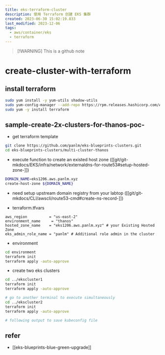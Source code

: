 ```yaml
---
title: eks-terraform-cluster
description: 使用 Terraform 创建 EKS 集群
created: 2023-06-30 15:02:19.833
last_modified: 2023-12-06
tags:
  - aws/container/eks
  - terraform
---
```

> [!WARNING] This is a github note

# create-cluster-with-terraform
## install terraform
```sh
sudo yum install -y yum-utils shadow-utils
sudo yum-config-manager --add-repo https://rpm.releases.hashicorp.com/AmazonLinux/hashicorp.repo
sudo yum -y install terraform
```

## sample-create-2x-clusters-for-thanos-poc-
- get terraform template 
```sh
git clone https://github.com/panlm/eks-blueprints-clusters.git
cd eks-blueprints-clusters/multi-cluster-thanos
```

- execute function to create an existed host zone ([[git/git-mkdocs/EKS/infra/network/externaldns-for-route53#setup-hosted-zone-]])
```sh
DOMAIN_NAME=eks1206.aws.panlm.xyz
create-host-zone ${DOMAIN_NAME}
```
- need setup upstream domain registry from your labtop ([[git/git-mkdocs/CLI/awscli/route53-cmd#create-ns-record-]])

- terraform.tfvars
```text
aws_region          = "us-east-2"
environment_name     = "thanos"
hosted_zone_name    = "eks1206.aws.panlm.xyz" # your Existing Hosted Zone
eks_admin_role_name = "panlm" # Additional role admin in the cluster 

```

- environment
```sh
cd environment
terraform init
terraform apply -auto-approve
```

- create two eks clusters
```sh
cd ../ekscluster1
terraform init
terraform apply -auto-approve

# go to another terminal to execute simultaneously
cd ../ekscluster2
terraform init
terraform apply -auto-approve

# following output to save kubeconfig file
```

## refer
- [[eks-blueprints-blue-green-upgrade]]





